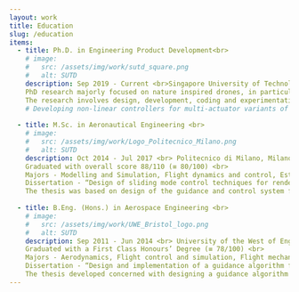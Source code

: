 ```yaml
---
layout: work
title: Education
slug: /education
items:
  - title: Ph.D. in Engineering Product Development<br>
    # image:
    #   src: /assets/img/work/sutd_square.png
    #   alt: SUTD
    description: Sep 2019 ‑ Current <br>Singapore University of Technology and Design (SUTD), Singapore <br>
    PhD research majorly focused on nature inspired drones, in particular ’Monocopters’ which are inspired from naturally occurring Samara seeds (Maple seeds), which have the ability to auto‑rotate in free fall. <br>
    The research involves design, development, coding and experimentation phase for each project.
    # Developing non‑linear controllers for multi‑actuator variants of Monocopter which can achieve a full 6 degree of freedom flight by entering into a second flight mode.
  
  - title: M.Sc. in Aeronautical Engineering <br>
    # image:
    #   src: /assets/img/work/Logo_Politecnico_Milano.png
    #   alt: SUTD
    description: Oct 2014 ‑ Jul 2017 <br> Politecnico di Milano, Milano, Italy <br>
    Graduated with overall score 88/110 (≡ 80/100) <br>
    Majors - Modelling and Simulation, Flight dynamics and control, Estimation in Aerospace Propulsion, Management of Aerospace projects <br>
    Dissertation - “Design of sliding mode control techniques for rendezvous orbital maneuvers” <br>
    The thesis was based on design of the guidance and control system for an automated orbital maneuver performed by a chaser spacecraft to achieve a space rendezvous with a target vehicle. A 6‑degree of freedom simulator was designed to implement adaptive 1st and 2nd order sliding mode controllers, and a non‑linear dynamic system for the spacecraft that could be susceptible to various disturbances. The simulation was performed using Matlab and Simulink software.
  
  - title: B.Eng. (Hons.) in Aerospace Engineering <br>
    # image:
    #   src: /assets/img/work/UWE_Bristol_logo.png
    #   alt: SUTD
    description: Sep 2011 ‑ Jun 2014 <br> University of the West of England, Bristol, UK <br>
    Graduated with a First Class Honours’ Degree (≡ 78/100) <br>
    Majors - Aerodynamics, Flight control and simulation, Flight mechanics <br>
    Dissertation - “Design and implementation of a guidance algorithm for a UAAV” <br>
    The thesis developed concerned with designing a guidance algorithm for an autonomous UAV. The algorithm was based on ‘vector field path following’ which took in as input the geodetic datum and gave the Heading angle and Vertical Flightpath angle as output. Preliminary simulations were run on Matlab and Simulink, and subsequently an implementation to an FPGA board was attempted. Coding in C and Java was done to implement the code on FPGA board and a smartphone respectively.
---
```

<br />
